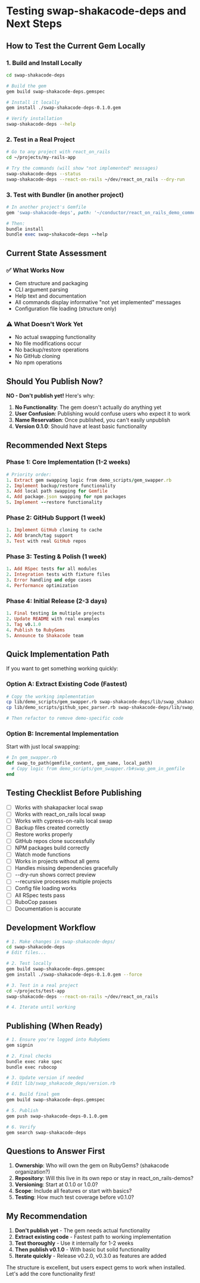 # Testing swap-shakacode-deps and Next Steps

## How to Test the Current Gem Locally

### 1. Build and Install Locally
```bash
cd swap-shakacode-deps

# Build the gem
gem build swap-shakacode-deps.gemspec

# Install it locally
gem install ./swap-shakacode-deps-0.1.0.gem

# Verify installation
swap-shakacode-deps --help
```

### 2. Test in a Real Project
```bash
# Go to any project with react_on_rails
cd ~/projects/my-rails-app

# Try the commands (will show "not implemented" messages)
swap-shakacode-deps --status
swap-shakacode-deps --react-on-rails ~/dev/react_on_rails --dry-run
```

### 3. Test with Bundler (in another project)
```ruby
# In another project's Gemfile
gem 'swap-shakacode-deps', path: '~/conductor/react_on_rails_demo_common/.conductor/dalat-v1/swap-shakacode-deps'

# Then:
bundle install
bundle exec swap-shakacode-deps --help
```

## Current State Assessment

### ✅ What Works Now
- Gem structure and packaging
- CLI argument parsing
- Help text and documentation
- All commands display informative "not yet implemented" messages
- Configuration file loading (structure only)

### ⚠️ What Doesn't Work Yet
- No actual swapping functionality
- No file modifications occur
- No backup/restore operations
- No GitHub cloning
- No npm operations

## Should You Publish Now?

**NO - Don't publish yet!** Here's why:

1. **No Functionality**: The gem doesn't actually do anything yet
2. **User Confusion**: Publishing would confuse users who expect it to work
3. **Name Reservation**: Once published, you can't easily unpublish
4. **Version 0.1.0**: Should have at least basic functionality

## Recommended Next Steps

### Phase 1: Core Implementation (1-2 weeks)
```ruby
# Priority order:
1. Extract gem swapping logic from demo_scripts/gem_swapper.rb
2. Implement backup/restore functionality
3. Add local path swapping for Gemfile
4. Add package.json swapping for npm packages
5. Implement --restore functionality
```

### Phase 2: GitHub Support (1 week)
```ruby
1. Implement GitHub cloning to cache
2. Add branch/tag support
3. Test with real GitHub repos
```

### Phase 3: Testing & Polish (1 week)
```ruby
1. Add RSpec tests for all modules
2. Integration tests with fixture files
3. Error handling and edge cases
4. Performance optimization
```

### Phase 4: Initial Release (2-3 days)
```ruby
1. Final testing in multiple projects
2. Update README with real examples
3. Tag v0.1.0
4. Publish to RubyGems
5. Announce to Shakacode team
```

## Quick Implementation Path

If you want to get something working quickly:

### Option A: Extract Existing Code (Fastest)
```bash
# Copy the working implementation
cp lib/demo_scripts/gem_swapper.rb swap-shakacode-deps/lib/swap_shakacode_deps/
cp lib/demo_scripts/github_spec_parser.rb swap-shakacode-deps/lib/swap_shakacode_deps/

# Then refactor to remove demo-specific code
```

### Option B: Incremental Implementation
Start with just local swapping:
```ruby
# In gem_swapper.rb
def swap_to_path(gemfile_content, gem_name, local_path)
  # Copy logic from demo_scripts/gem_swapper.rb#swap_gem_in_gemfile
end
```

## Testing Checklist Before Publishing

- [ ] Works with shakapacker local swap
- [ ] Works with react_on_rails local swap
- [ ] Works with cypress-on-rails local swap
- [ ] Backup files created correctly
- [ ] Restore works properly
- [ ] GitHub repos clone successfully
- [ ] NPM packages build correctly
- [ ] Watch mode functions
- [ ] Works in projects without all gems
- [ ] Handles missing dependencies gracefully
- [ ] --dry-run shows correct preview
- [ ] --recursive processes multiple projects
- [ ] Config file loading works
- [ ] All RSpec tests pass
- [ ] RuboCop passes
- [ ] Documentation is accurate

## Development Workflow

```bash
# 1. Make changes in swap-shakacode-deps/
cd swap-shakacode-deps
# Edit files...

# 2. Test locally
gem build swap-shakacode-deps.gemspec
gem install ./swap-shakacode-deps-0.1.0.gem --force

# 3. Test in a real project
cd ~/projects/test-app
swap-shakacode-deps --react-on-rails ~/dev/react_on_rails

# 4. Iterate until working
```

## Publishing (When Ready)

```bash
# 1. Ensure you're logged into RubyGems
gem signin

# 2. Final checks
bundle exec rake spec
bundle exec rubocop

# 3. Update version if needed
# Edit lib/swap_shakacode_deps/version.rb

# 4. Build final gem
gem build swap-shakacode-deps.gemspec

# 5. Publish
gem push swap-shakacode-deps-0.1.0.gem

# 6. Verify
gem search swap-shakacode-deps
```

## Questions to Answer First

1. **Ownership**: Who will own the gem on RubyGems? (shakacode organization?)
2. **Repository**: Will this live in its own repo or stay in react_on_rails-demos?
3. **Versioning**: Start at 0.1.0 or 1.0.0?
4. **Scope**: Include all features or start with basics?
5. **Testing**: How much test coverage before v0.1.0?

## My Recommendation

1. **Don't publish yet** - The gem needs actual functionality
2. **Extract existing code** - Fastest path to working implementation
3. **Test thoroughly** - Use it internally for 1-2 weeks
4. **Then publish v0.1.0** - With basic but solid functionality
5. **Iterate quickly** - Release v0.2.0, v0.3.0 as features are added

The structure is excellent, but users expect gems to work when installed. Let's add the core functionality first!
